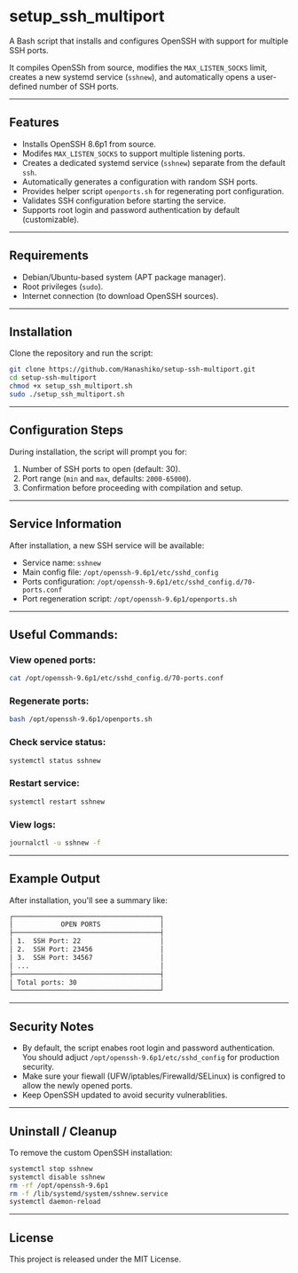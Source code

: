 # setup_ssh_multiport

A Bash script that installs and configures OpenSSH with support for multiple SSH ports.

It compiles OpenSSh from source, modifies the `MAX_LISTEN_SOCKS` limit, creates a new systemd service (`sshnew`), and automatically opens a user-defined number of SSH ports.

---

## Features
 - Installs OpenSSH 8.6p1 from source.
 - Modifes `MAX_LISTEN_SOCKS` to support multiple listening ports.
 - Creates a dedicated systemd service (`sshnew`) separate from the default `ssh`.
 - Automatically generates a configuration with random SSH ports.
 - Provides helper script `openports.sh` for regenerating port configuration.
 - Validates SSH configuration before starting the service.
 - Supports root login and password authentication by default (customizable).

---

## Requirements
 - Debian/Ubuntu-based system (APT package manager).
 - Root privileges (`sudo`).
 - Internet connection (to download OpenSSH sources).

--- 

## Installation

Clone the repository and run the script:
```bash
git clone https://github.com/Hanashiko/setup-ssh-multiport.git
cd setup-ssh-multiport
chmod +x setup_ssh_multiport.sh 
sudo ./setup_ssh_multiport.sh 
```

---

## Configuration Steps

During installation, the script will prompt you for:
 1. Number of SSH ports to open (default: 30).
 2. Port range (`min` and `max`, defaults: `2000-65000`).
 3. Confirmation before proceeding with compilation and setup.

---

## Service Information

After installation, a new SSH service will be available:

 - Service name: `sshnew`
 - Main config file: `/opt/openssh-9.6p1/etc/sshd_config`
 - Ports configuration: `/opt/openssh-9.6p1/etc/sshd_config.d/70-ports.conf`
 - Port regeneration script: `/opt/openssh-9.6p1/openports.sh`

---

## Useful Commands:

### View opened ports:
```bash
cat /opt/openssh-9.6p1/etc/sshd_config.d/70-ports.conf
```

### Regenerate ports:
```bash
bash /opt/openssh-9.6p1/openports.sh
```

### Check service status:
```bash
systemctl status sshnew 
```

### Restart service:
```bash
systemctl restart sshnew
```

### View logs:
```bash
journalctl -u sshnew -f
```

---

## Example Output

After installation, you'll see a summary like:
```bash
┌─────────────────────────────────────┐
│            OPEN PORTS               │
├─────────────────────────────────────┤
│ 1.  SSH Port: 22                    │
│ 2.  SSH Port: 23456                 │
│ 3.  SSH Port: 34567                 │
│ ...                                 │
├─────────────────────────────────────┤
│ Total ports: 30                     │
└─────────────────────────────────────┘
```

---

## Security Notes

 - By default, the script enabes root login and password authentication. You should adjuct `/opt/openssh-9.6p1/etc/sshd_config` for production security.
 - Make sure your fiewall (UFW/iptables/Firewalld/SELinux) is configred to allow the newly opened ports.
 - Keep OpenSSH updated to avoid security vulnerablities.

---

## Uninstall / Cleanup

To remove the custom OpenSSH installation:

```bash
systemctl stop sshnew
systemctl disable sshnew
rm -rf /opt/openssh-9.6p1
rm -f /lib/systemd/system/sshnew.service
systemctl daemon-reload
```

---

## License

This project is released under the MIT License.
